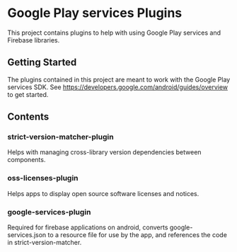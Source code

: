 # Google Play services Plugins

This project contains plugins to help with using Google Play services and
Firebase libraries.

## Getting Started

The plugins contained in this project are meant to work with the Google Play
services SDK. See https://developers.google.com/android/guides/overview to
get started.

## Contents

### strict-version-matcher-plugin

Helps with managing cross-library version dependencies between components.

### oss-licenses-plugin

Helps apps to display open source software licenses and notices.

### google-services-plugin

Required for firebase applications on android, converts google-services.json to a resource file for use by the app, and references the code in strict-version-matcher.
